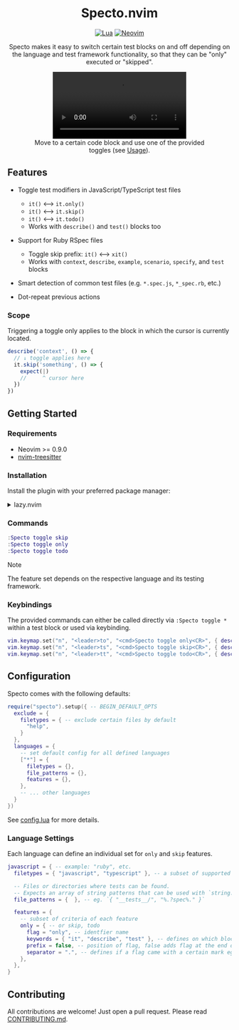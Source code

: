 <div align="center">

# Specto.nvim

[![Lua](https://img.shields.io/badge/Lua-blue.svg?style=for-the-badge&logo=lua)](http://www.lua.org)
[![Neovim](https://img.shields.io/badge/Neovim%200.9+-green.svg?style=for-the-badge&logo=neovim)](https://neovim.io)

Specto makes it easy to switch certain test blocks on and off depending on the
language and test framework functionality, so that they can be "only" executed
or "skipped".

  <figure>
    <video src="https://github.com/cange/specto.nvim/assets/28717/a665e41c-6d09-4a1e-92c0-5db9ad513773" type="video/mp4"></video>
    <figcaption>
      Move to a certain code block and use one of the provided toggles (see 
      <a href="#usage">Usage</a>).
    </figcaption>
  </figure>
</div>

## Features

- Toggle test modifiers in JavaScript/TypeScript test files

  - `it()` ⟷ `it.only()`
  - `it()` ⟷ `it.skip()`
  - `it()` ⟷ `it.todo()`
  - Works with `describe()` and `test()` blocks too

- Support for Ruby RSpec files

  - Toggle skip prefix: `it()` ⟷ `xit()`
  - Works with `context`, `describe`, `example`, `scenario`, `specify`, and `test` blocks

- Smart detection of common test files (e.g. `*.spec.js`, `*_spec.rb`, etc.)
- Dot-repeat previous actions

### Scope

Triggering a toggle only applies to the block in which the cursor is currently
located.

```js
describe('context', () => {
  // ↓ toggle applies here
  it.skip('something', () => {
    expect(|)
    //     ^ cursor here
  })
})
```

## Getting Started

### Requirements

- Neovim >= 0.9.0
- [nvim-treesitter](https://github.com/nvim-treesitter/nvim-treesitter)

### Installation

Install the plugin with your preferred package manager:

<details><summary>lazy.nvim</summary>

```lua
{
  "cange/specto.nvim",
  dependencies = "nvim-treesitter/nvim-treesitter",
  opts = {}
}
```

</details>

### Commands

```lua
:Specto toggle skip
:Specto toggle only
:Specto toggle todo
```

> [!NOTE]
> The feature set depends on the respective language and its testing framework.

### Keybindings

The provided commands can either be called directly via `:Specto toggle *` within
a test block or used via keybinding.

```lua
vim.keymap.set("n", "<leader>to", "<cmd>Specto toggle only<CR>", { desc = "Toggle test only" })
vim.keymap.set("n", "<leader>ts", "<cmd>Specto toggle skip<CR>", { desc = "Toggle test skip" })
vim.keymap.set("n", "<leader>tt", "<cmd>Specto toggle todo<CR>", { desc = "Toggle test todo" })
```

## Configuration

Specto comes with the following defaults:

```lua
require("specto").setup({ -- BEGIN_DEFAULT_OPTS
  exclude = {
    filetypes = { -- exclude certain files by default
      "help",
    }
  },
  languages = {
    -- set default config for all defined languages
    ["*"] = {
      filetypes = {},
      file_patterns = {},
      features = {},
    },
    -- ... other languages
  }
})
```

See [config.lua](./lua/specto/config.lua) for more details.

### Language Settings

Each language can define an individual set for `only` and `skip` features.

```lua
javascript = { -- example: "ruby", etc.
  filetypes = { "javascript", "typescript" }, -- a subset of supported language

  -- Files or directories where tests can be found.
  -- Expects an array of string patterns that can be used with `string.match`.
  file_patterns = {  }, -- eg. `{ "__tests__/", "%.?spec%." }`

  features = {
    -- subset of criteria of each feature
    only = { -- or skip, todo
      flag = "only", -- identfier name
      keywords = { "it", "describe", "test" }, -- defines on which blocks it can be attached to
      prefix = false, -- position of flag, false adds flag at the end of a keyword
      separator = ".", -- defines if a flag came with a certain mark eg. `describe.only`
    },
  },
}
```

## Contributing

All contributions are welcome! Just open a pull request. Please read
[CONTRIBUTING.md](./CONTRIBUTING.md).
